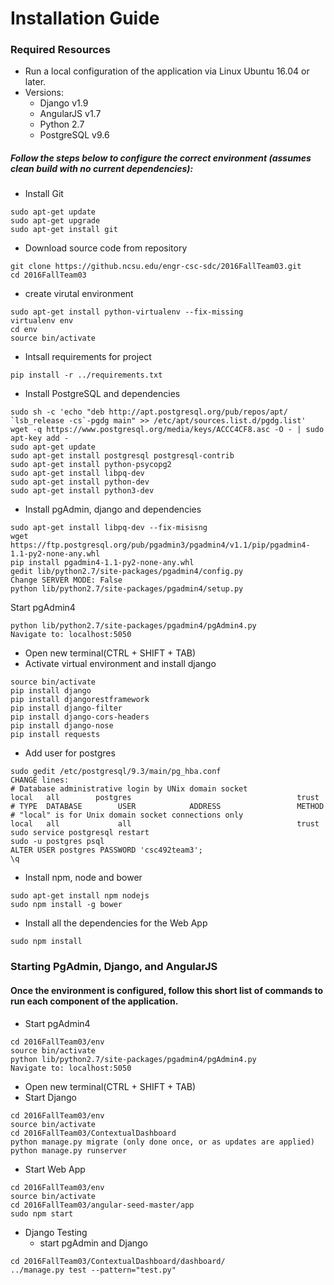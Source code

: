 # Installation Guide 
### Required Resources 
 + Run a local configuration of the application via Linux Ubuntu 16.04 or later. 
 + Versions: 
     - Django v1.9
     - AngularJS v1.7
     - Python 2.7
     - PostgreSQL v9.6

##### Follow the steps below to configure the correct environment (assumes clean build with no current dependencies): 
+ Install Git
```
sudo apt-get update
sudo apt-get upgrade
sudo apt-get install git
```

+ Download source code from repository 
```
git clone https://github.ncsu.edu/engr-csc-sdc/2016FallTeam03.git 
cd 2016FallTeam03
```
+ create virutal environment
```
sudo apt-get install python-virtualenv --fix-missing
virtualenv env
cd env
source bin/activate
```
+ Intsall requirements for project
```
pip install -r ../requirements.txt
```
+ Install PostgreSQL and dependencies
```
sudo sh -c 'echo "deb http://apt.postgresql.org/pub/repos/apt/ `lsb_release -cs`-pgdg main" >> /etc/apt/sources.list.d/pgdg.list'
wget -q https://www.postgresql.org/media/keys/ACCC4CF8.asc -O - | sudo apt-key add -
sudo apt-get update
sudo apt-get install postgresql postgresql-contrib
sudo apt-get install python-psycopg2
sudo apt-get install libpq-dev
sudo apt-get install python-dev
sudo apt-get install python3-dev
```
+ Install pgAdmin, django and dependencies
```
sudo apt-get install libpq-dev --fix-misisng
wget https://ftp.postgresql.org/pub/pgadmin3/pgadmin4/v1.1/pip/pgadmin4-1.1-py2-none-any.whl
pip install pgadmin4-1.1-py2-none-any.whl
gedit lib/python2.7/site-packages/pgadmin4/config.py
Change SERVER MODE: False
python lib/python2.7/site-packages/pgadmin4/setup.py
```
Start pgAdmin4
```
python lib/python2.7/site-packages/pgadmin4/pgAdmin4.py
Navigate to: localhost:5050
```
+ Open new terminal(CTRL + SHIFT + TAB)
+ Activate virtual environment and install django
```
source bin/activate
pip install django
pip install djangorestframework
pip install django-filter
pip install django-cors-headers
pip install django-nose
pip install requests
```
+ Add user for postgres
```
sudo gedit /etc/postgresql/9.3/main/pg_hba.conf
CHANGE lines: 
# Database administrative login by UNix domain socket 
local   all        postgres                                     trust
# TYPE  DATABASE        USER            ADDRESS                 METHOD
# "local" is for Unix domain socket connections only
local   all             all                                     trust
sudo service postgresql restart
sudo -u postgres psql
ALTER USER postgres PASSWORD 'csc492team3';
\q
```

+ Install npm, node and bower
```
sudo apt-get install npm nodejs
sudo npm install -g bower
```
+ Install all the dependencies for the Web App
```
sudo npm install
```

### Starting PgAdmin, Django, and AngularJS
#### Once the environment is configured, follow this short list of commands to run each component of the application.

 + Start pgAdmin4
```
cd 2016FallTeam03/env
source bin/activate
python lib/python2.7/site-packages/pgadmin4/pgAdmin4.py
Navigate to: localhost:5050
```
+ Open new terminal(CTRL + SHIFT + TAB)
+ Start Django
```
cd 2016FallTeam03/env
source bin/activate
cd 2016FallTeam03/ContextualDashboard
python manage.py migrate (only done once, or as updates are applied)
python manage.py runserver
```

+ Start Web App
```
cd 2016FallTeam03/env
source bin/activate
cd 2016FallTeam03/angular-seed-master/app
sudo npm start
```

+ Django Testing
  - start pgAdmin and Django
```
cd 2016FallTeam03/ContextualDashboard/dashboard/
../manage.py test --pattern="test.py" 
```





